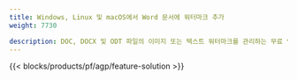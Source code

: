 ```yaml
---
title: Windows, Linux 및 macOS에서 Word 문서에 워터마크 추가 
weight: 7730

description: DOC, DOCX 및 ODT 파일의 이미지 또는 텍스트 워터마크를 관리하는 무료 앱 및 API
---
```


{{< blocks/products/pf/agp/feature-solution >}} 

